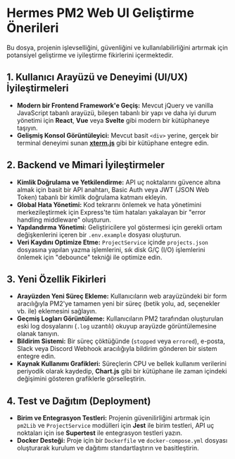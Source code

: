 # Hermes PM2 Web UI Geliştirme Önerileri

Bu dosya, projenin işlevselliğini, güvenliğini ve kullanılabilirliğini artırmak için potansiyel geliştirme ve iyileştirme fikirlerini içermektedir.

## 1. Kullanıcı Arayüzü ve Deneyimi (UI/UX) İyileştirmeleri

- **Modern bir Frontend Framework'e Geçiş:** Mevcut jQuery ve vanilla JavaScript tabanlı arayüzü, bileşen tabanlı bir yapı ve daha iyi durum yönetimi için **React**, **Vue** veya **Svelte** gibi modern bir kütüphaneye taşıyın.
- **Gelişmiş Konsol Görüntüleyici:** Mevcut basit `<div>` yerine, gerçek bir terminal deneyimi sunan **[xterm.js](https://xtermjs.org/)** gibi bir kütüphane entegre edin.

## 2. Backend ve Mimari İyileştirmeler

- **Kimlik Doğrulama ve Yetkilendirme:** API uç noktalarını güvence altına almak için basit bir API anahtarı, Basic Auth veya JWT (JSON Web Token) tabanlı bir kimlik doğrulama katmanı ekleyin.
- **Global Hata Yönetimi:** Kod tekrarını önlemek ve hata yönetimini merkezileştirmek için Express'te tüm hataları yakalayan bir "error handling middleware" oluşturun.
- **Yapılandırma Yönetimi:** Geliştiricilere yol göstermesi için gerekli ortam değişkenlerini içeren bir `.env.example` dosyası oluşturun.
- **Veri Kaydını Optimize Etme:** `ProjectService` içinde `projects.json` dosyasına yapılan yazma işlemlerini, sık disk G/Ç (I/O) işlemlerini önlemek için "debounce" tekniği ile optimize edin.

## 3. Yeni Özellik Fikirleri

- **Arayüzden Yeni Süreç Ekleme:** Kullanıcıların web arayüzündeki bir form aracılığıyla PM2'ye tamamen yeni bir süreç (betik yolu, ad, seçenekler vb. ile) eklemesini sağlayın.
- **Geçmiş Logları Görüntüleme:** Kullanıcıların PM2 tarafından oluşturulan eski log dosyalarını (`.log` uzantılı) okuyup arayüzde görüntülemesine olanak tanıyın.
- **Bildirim Sistemi:** Bir süreç çöktüğünde (`stopped` veya `errored`), e-posta, Slack veya Discord Webhook aracılığıyla bildirim gönderen bir sistem entegre edin.
- **Kaynak Kullanımı Grafikleri:** Süreçlerin CPU ve bellek kullanım verilerini periyodik olarak kaydedip, **Chart.js** gibi bir kütüphane ile zaman içindeki değişimini gösteren grafiklerle görselleştirin.

## 4. Test ve Dağıtım (Deployment)

- **Birim ve Entegrasyon Testleri:** Projenin güvenilirliğini artırmak için `pm2Lib` ve `ProjectService` modülleri için **Jest** ile birim testleri, API uç noktaları için ise **Supertest** ile entegrasyon testleri yazın.
- **Docker Desteği:** Proje için bir `Dockerfile` ve `docker-compose.yml` dosyası oluşturarak kurulum ve dağıtımı standartlaştırın ve basitleştirin.
